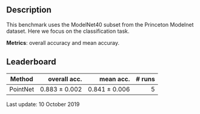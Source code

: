 Description
-----------

This benchmark uses the ModelNet40 subset from the Princeton Modelnet dataset.
Here we focus on the classification task.

**Metrics**: overall accuracy and mean accuray.

Leaderboard
-----------

| Method        | overall acc.  | mean acc.     | # runs   |
| ------------- | ------------: | ------------: | -------: |
| PointNet      | 0.883 ± 0.002 | 0.841 ± 0.006 | 5        |

Last update: 10 October 2019

